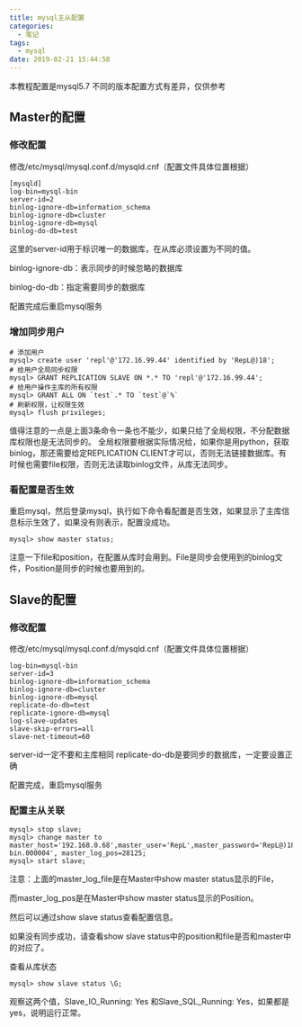 ```yaml
---
title: mysql主从配置
categories:
  - 笔记
tags:
  - mysql
date: 2019-02-21 15:44:58
---
```


本教程配置是mysql5.7 不同的版本配置方式有差异，仅供参考

## Master的配置

### 修改配置
修改/etc/mysql/mysql.conf.d/mysqld.cnf（配置文件具体位置根据）

```
[mysqld]
log-bin=mysql-bin
server-id=2
binlog-ignore-db=information_schema
binlog-ignore-db=cluster
binlog-ignore-db=mysql
binlog-do-db=test
```
这里的server-id用于标识唯一的数据库，在从库必须设置为不同的值。

binlog-ignore-db：表示同步的时候忽略的数据库

binlog-do-db：指定需要同步的数据库

配置完成后重启mysql服务

<!-- more -->

### 增加同步用户

```
# 添加用户
mysql> create user 'repl'@'172.16.99.44' identified by 'RepL@)18';
# 给用户全局同步权限
mysql> GRANT REPLICATION SLAVE ON *.* TO 'repl'@'172.16.99.44';
# 给用户操作主库的所有权限
mysql> GRANT ALL ON `test`.* TO `test`@`%`
# 刷新权限，让权限生效
mysql> flush privileges;
```
值得注意的一点是上面3条命令一条也不能少，如果只给了全局权限，不分配数据库权限也是无法同步的。
全局权限要根据实际情况给，如果你是用python，获取binlog，那还需要给定REPLICATION CLIENT才可以，否则无法链接数据库。有时候也需要file权限，否则无法读取binlog文件，从库无法同步。

### 看配置是否生效
重启mysql，然后登录mysql，执行如下命令看配置是否生效，如果显示了主库信息标示生效了，如果没有则表示，配置没成功。
```
mysql> show master status;
```
注意一下file和position，在配置从库时会用到。File是同步会使用到的binlog文件，Position是同步的时候也要用到的。

## Slave的配置

### 修改配置
修改/etc/mysql/mysql.conf.d/mysqld.cnf（配置文件具体位置根据）

```
log-bin=mysql-bin
server-id=3
binlog-ignore-db=information_schema
binlog-ignore-db=cluster
binlog-ignore-db=mysql
replicate-do-db=test
replicate-ignore-db=mysql
log-slave-updates
slave-skip-errors=all
slave-net-timeout=60 
```
server-id一定不要和主库相同
replicate-do-db是要同步的数据库，一定要设置正确

配置完成，重启mysql服务

### 配置主从关联
```
mysql> stop slave;
mysql> change master to master_host='192.168.0.68',master_user='RepL',master_password='RepL@)18',master_log_file='mysql-bin.000004', master_log_pos=28125;
mysql> start slave;
```
注意：上面的master_log_file是在Master中show master status显示的File，

而master_log_pos是在Master中show master status显示的Position。

然后可以通过show slave status查看配置信息。

如果没有同步成功，请查看show slave status中的position和file是否和master中的对应了。

查看从库状态
```
mysql> show slave status \G;
```
观察这两个值，Slave_IO_Running: Yes 和Slave_SQL_Running: Yes，如果都是yes，说明运行正常。